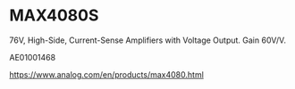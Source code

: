 # MAX4080S
76V, High-Side, Current-Sense Amplifiers with Voltage Output. Gain 60V/V.

AE01001468

https://www.analog.com/en/products/max4080.html
